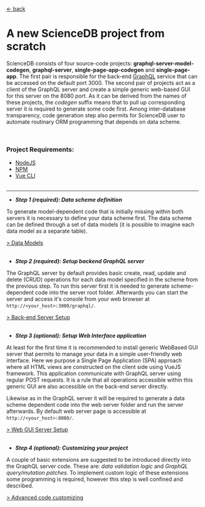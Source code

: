 [ &larr; back](README.md)
<br/>
# A new ScienceDB project from scratch

ScienceDB consists of four source-code projects: __graphql-server-model-codegen__, __graphql-server__, __single-page-app-codegen__ and __single-page-app__. The first pair is responsible for the back-end [GraphQL](https://graphql.org/learn/) service that can be accessed on the default port 3000. The second pair of projects act as a client of the GraphQL server and create a simple generic web-based GUI for this server on the 8080 port. As it can be derived from the names of these projects, the *codegen* suffix means that to pull up corresponding server it is required to generate some code first. Among inter-database transparency, code generation step also permits for ScienceDB user to automate routinary ORM programming that depends on data scheme.

 <br/>
 
 ### Project Requirements:
 * [NodeJS](https://nodejs.org/en/)
 * [NPM](https://www.npmjs.com/get-npm)
 * [Vue CLI](https://cli.vuejs.org/)
 <br/><br/>

* * *
* _**Step 1 (required): Data scheme definition**_

To generate model-dependent code that is initially missing within both servers it is necessary to define your data scheme first. The data scheme can be defined through a set of data models (it is possible to imagine each data model as a separate table). 
 <br/>
 
 [ > Data Models](setup_data_scheme.md)
<br/><br/>
* _**Step 2 (required): Setup backend GraphQL server**_

The GraphQL server by default provides basic create, read, update and delete (CRUD) operations for each data model specified in the scheme from the previous step. To run this server first it is needed to generate scheme-dependent code into the server root folder. Afterwards you can start the server and access it's console from your web browser at `http://<your_host>:3000/graphql/`. 
<br/>

[ > Back-end Server Setup](setup_backend.md)
<br/><br/>
* _**Step 3 (optional): Setup Web Interface application**_

At least for the first time it is recommended to install generic WebBased GUI server that permits to manage your data in a simple user-friendly web interface. Here we purpose a Single Page Application (SPA) approach where all HTML views are constructed on the client side using VueJS framework. This application communicate with GraphQL server using regular POST requests. It is a rule that all operations accessible within this generic GUI are also accessible on the back-end server directly.

Likewise as in the GraphQL server it will be required to generate a data scheme dependent code into the web server folder and run the server afterwards. By default web server page is accessible at `http://<your_host>:8080/`. 
<br/>

[ > Web GUI Server Setup](setup_gui.md)
<br/><br/>
* _**Step 4 (optional): Customizing your project**_ 

 A couple of basic extensions are suggested to be introduced directly into the GraphQL server code. These are: *data validation logic* and *GraphQL query/mutation patches*. To implement custom logic of these extensions some programming is required, however this step is well confined and described.
 <br/>
 
 [ > Advanced code customizing](setup_customize.md)



